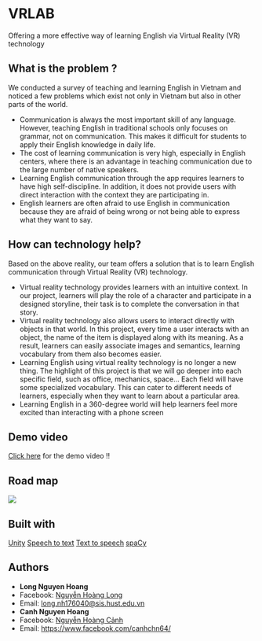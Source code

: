 # VRLAB
Offering a more effective way of learning English via Virtual Reality (VR) technology


## What is the problem ?
We conducted a survey of teaching and learning English in Vietnam and noticed a few problems which exist not only in Vietnam but also in other parts of the world.
* Communication is always the most important skill of any language. However, teaching English in traditional schools only focuses on grammar, not on communication. This makes it difficult for students to apply their English knowledge in daily life.
* The cost of learning communication is very high, especially in English centers, where there is an advantage in teaching communication due to the large number of native speakers.
* Learning English communication through the app requires learners to have high self-discipline. In addition, it does not provide users with direct interaction with the context they are participating in.
* English learners are often afraid to use English in communication because they are afraid of being wrong or not being able to express what they want to say.

## How can technology help?
Based on the above reality, our team offers a solution that is to learn English communication through Virtual Reality (VR) technology. 
* Virtual reality technology provides learners with an intuitive context. In our project, learners will play the role of a character and participate in a designed storyline, their task is to complete the conversation in that story.
* Virtual reality technology also allows users to interact directly with objects in that world. In this project, every time a user interacts with an object, the name of the item is displayed along with its meaning. As a result, learners can easily associate images and semantics, learning vocabulary from them also becomes easier.
* Learning English using virtual reality technology is no longer a new thing. The highlight of this project is that we will go deeper into each specific field, such as office, mechanics, space... Each field will have some specialized vocabulary. This can cater to different needs of learners, especially when they want to learn about a particular area.
* Learning English in a 360-degree world will help learners feel more excited than interacting with a phone screen

## Demo video
[Click here](https://youtu.be/ZSbp70x3J70) for the demo video !!

## Road map
![](https://scontent.fhan2-2.fna.fbcdn.net/v/t1.15752-9/111395740_1173499922984139_7154767004206740784_n.png?_nc_cat=106&_nc_sid=b96e70&_nc_ohc=st551fHKP8EAX94Nzzn&_nc_ht=scontent.fhan2-2.fna&oh=c1bc335c8ec823a66c797f538cba5799&oe=5F3EC37C)

## Built with
[Unity](https://unity.com/)
[Speech to text](https://cloud.ibm.com/catalog/services/speech-to-text)
[Text to speech](https://cloud.ibm.com/catalog/services/text-to-speech)
[spaCy](https://spacy.io/)

## Authors
* **Long Nguyen Hoang**
 * Facebook: [Nguyễn Hoàng Long](https://www.facebook.com/profile.php?id=100005937633406)
 * Email: long.nh176040@sis.hust.edu.vn
* **Canh Nguyen Hoang**
 * Facebook: [Nguyễn Hoàng Cảnh](https://www.facebook.com/canhchn64/)
 * Email: https://www.facebook.com/canhchn64/
